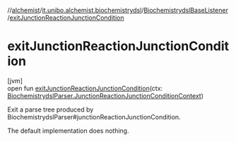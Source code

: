 //[alchemist](../../../index.md)/[it.unibo.alchemist.biochemistrydsl](../index.md)/[BiochemistrydslBaseListener](index.md)/[exitJunctionReactionJunctionCondition](exit-junction-reaction-junction-condition.md)

# exitJunctionReactionJunctionCondition

[jvm]\
open fun [exitJunctionReactionJunctionCondition](exit-junction-reaction-junction-condition.md)(ctx: [BiochemistrydslParser.JunctionReactionJunctionConditionContext](../-biochemistrydsl-parser/-junction-reaction-junction-condition-context/index.md))

Exit a parse tree produced by BiochemistrydslParser#junctionReactionJunctionCondition. 

The default implementation does nothing.
